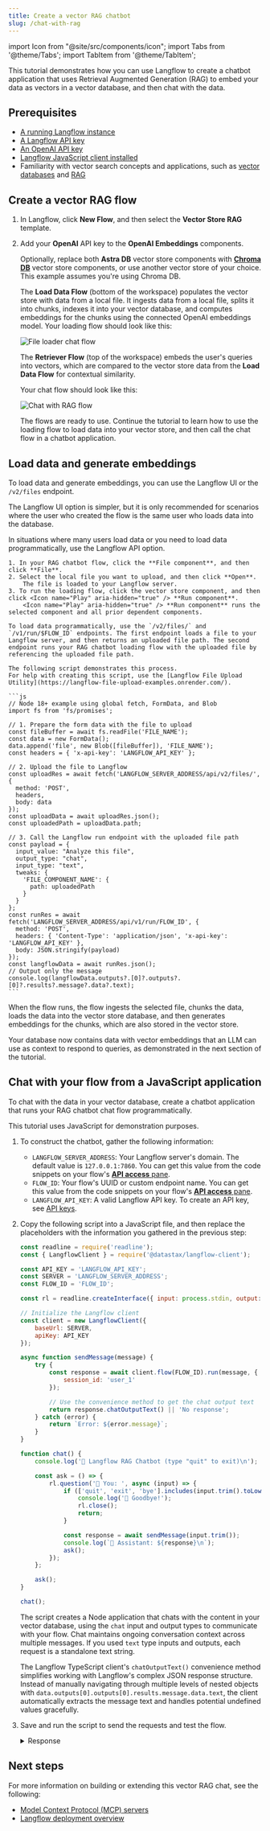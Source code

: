 ```yaml
---
title: Create a vector RAG chatbot
slug: /chat-with-rag
---
```


import Icon from "@site/src/components/icon";
import Tabs from '@theme/Tabs';
import TabItem from '@theme/TabItem';

This tutorial demonstrates how you can use Langflow to create a chatbot application that uses Retrieval Augmented Generation (RAG) to embed your data as vectors in a vector database, and then chat with the data.

## Prerequisites

- [A running Langflow instance](/get-started-installation)
- [A Langflow API key](/configuration-api-keys)
- [An OpenAI API key](https://platform.openai.com/)
- [Langflow JavaScript client installed](/typescript-client)
- Familiarity with vector search concepts and applications, such as [vector databases](https://www.datastax.com/guides/what-is-a-vector-database) and [RAG](https://www.datastax.com/guides/what-is-retrieval-augmented-generation)

## Create a vector RAG flow

1. In Langflow, click **New Flow**, and then select the **Vector Store RAG** template.
2. Add your **OpenAI** API key to the **OpenAI Embeddings** components.

    Optionally, replace both **Astra DB** vector store components with [**Chroma DB**](/components-vector-stores#chroma-db) vector store components, or use another vector store of your choice.
    This example assumes you're using Chroma DB.

    The **Load Data Flow** (bottom of the workspace) populates the vector store with data from a local file.
    It ingests data from a local file, splits it into chunks, indexes it into your vector database, and computes embeddings for the chunks using the connected OpenAI embeddings model.
    Your loading flow should look like this:

    ![File loader chat flow](/img/tutorial-chatbot-embed-files.png)

    The **Retriever Flow** (top of the workspace) embeds the user's queries into vectors, which are compared to the vector store data from the **Load Data Flow** for contextual similarity.

    Your chat flow should look like this:

    ![Chat with RAG flow](/img/tutorial-chatbot-chat-flow.png)

    The flows are ready to use.
    Continue the tutorial to learn how to use the loading flow to load data into your vector store, and then call the chat flow in a chatbot application.

## Load data and generate embeddings

To load data and generate embeddings, you can use the Langflow UI or the `/v2/files` endpoint.

The Langflow UI option is simpler, but it is only recommended for scenarios where the user who created the flow is the same user who loads data into the database.

In situations where many users load data or you need to load data programmatically, use the Langflow API option.

<Tabs>
  <TabItem value="UI" label="UI" default>

    1. In your RAG chatbot flow, click the **File component**, and then click **File**.
    2. Select the local file you want to upload, and then click **Open**.
        The file is loaded to your Langflow server.
    3. To run the loading flow, click the vector store component, and then click <Icon name="Play" aria-hidden="true" /> **Run component**.
        <Icon name="Play" aria-hidden="true" /> **Run component** runs the selected component and all prior dependent components.

  </TabItem>
  <TabItem value="API" label="API">

    To load data programmatically, use the `/v2/files/` and `/v1/run/$FLOW_ID` endpoints. The first endpoint loads a file to your Langflow server, and then returns an uploaded file path. The second endpoint runs your RAG chatbot loading flow with the uploaded file by referencing the uploaded file path.

    The following script demonstrates this process.
    For help with creating this script, use the [Langflow File Upload Utility](https://langflow-file-upload-examples.onrender.com/).

    ```js
    // Node 18+ example using global fetch, FormData, and Blob
    import fs from 'fs/promises';

    // 1. Prepare the form data with the file to upload
    const fileBuffer = await fs.readFile('FILE_NAME');
    const data = new FormData();
    data.append('file', new Blob([fileBuffer]), 'FILE_NAME');
    const headers = { 'x-api-key': 'LANGFLOW_API_KEY' };

    // 2. Upload the file to Langflow
    const uploadRes = await fetch('LANGFLOW_SERVER_ADDRESS/api/v2/files/', {
      method: 'POST',
      headers,
      body: data
    });
    const uploadData = await uploadRes.json();
    const uploadedPath = uploadData.path;

    // 3. Call the Langflow run endpoint with the uploaded file path
    const payload = {
      input_value: "Analyze this file",
      output_type: "chat",
      input_type: "text",
      tweaks: {
        'FILE_COMPONENT_NAME': {
          path: uploadedPath
        }
      }
    };
    const runRes = await fetch('LANGFLOW_SERVER_ADDRESS/api/v1/run/FLOW_ID', {
      method: 'POST',
      headers: { 'Content-Type': 'application/json', 'x-api-key': 'LANGFLOW_API_KEY' },
      body: JSON.stringify(payload)
    });
    const langflowData = await runRes.json();
    // Output only the message
    console.log(langflowData.outputs?.[0]?.outputs?.[0]?.results?.message?.data?.text);
    ```

  </TabItem>
</Tabs>

When the flow runs, the flow ingests the selected file, chunks the data, loads the data into the vector store database, and then generates embeddings for the chunks, which are also stored in the vector store.

Your database now contains data with vector embeddings that an LLM can use as context to respond to queries, as demonstrated in the next section of the tutorial.

## Chat with your flow from a JavaScript application

To chat with the data in your vector database, create a chatbot application that runs your RAG chatbot chat flow programmatically.

This tutorial uses JavaScript for demonstration purposes.

1. To construct the chatbot, gather the following information:

    * `LANGFLOW_SERVER_ADDRESS`: Your Langflow server's domain. The default value is `127.0.0.1:7860`. You can get this value from the code snippets on your flow's [**API access** pane](/concepts-publish#api-pane).
    * `FLOW_ID`: Your flow's UUID or custom endpoint name. You can get this value from the code snippets on your flow's [**API access** pane](/concepts-publish#api-pane).
    * `LANGFLOW_API_KEY`: A valid Langflow API key. To create an API key, see [API keys](/configuration-api-keys).

2. Copy the following script into a JavaScript file, and then replace the placeholders with the information you gathered in the previous step:

    ```js
    const readline = require('readline');
    const { LangflowClient } = require('@datastax/langflow-client');

    const API_KEY = 'LANGFLOW_API_KEY';
    const SERVER = 'LANGFLOW_SERVER_ADDRESS';
    const FLOW_ID = 'FLOW_ID';

    const rl = readline.createInterface({ input: process.stdin, output: process.stdout });

    // Initialize the Langflow client
    const client = new LangflowClient({
        baseUrl: SERVER,
        apiKey: API_KEY
    });

    async function sendMessage(message) {
        try {
            const response = await client.flow(FLOW_ID).run(message, {
                session_id: 'user_1'
            });

            // Use the convenience method to get the chat output text
            return response.chatOutputText() || 'No response';
        } catch (error) {
            return `Error: ${error.message}`;
        }
    }

    function chat() {
        console.log('🤖 Langflow RAG Chatbot (type "quit" to exit)\n');

        const ask = () => {
            rl.question('👤 You: ', async (input) => {
                if (['quit', 'exit', 'bye'].includes(input.trim().toLowerCase())) {
                    console.log('👋 Goodbye!');
                    rl.close();
                    return;
                }

                const response = await sendMessage(input.trim());
                console.log(`🤖 Assistant: ${response}\n`);
                ask();
            });
        };

        ask();
    }

    chat();
    ```

    The script creates a Node application that chats with the content in your vector database, using the `chat` input and output types to communicate with your flow.
    Chat maintains ongoing conversation context across multiple messages. If you used `text` type inputs and outputs, each request is a standalone text string.

    The Langflow TypeScript client's `chatOutputText()` convenience method simplifies working with Langflow's complex JSON response structure.
    Instead of manually navigating through multiple levels of nested objects with `data.outputs[0].outputs[0].results.message.data.text`, the client automatically extracts the message text and handles potential undefined values gracefully.

3. Save and run the script to send the requests and test the flow.

    <details>
    <summary>Response</summary>

    The following is an example of a response returned from this tutorial's flow. Due to the nature of LLMs and variations in your inputs, your response might be different.

    ```
    👤 You: Do you have any documents about engines?
    🤖 Assistant: Yes, the provided text contains several warnings and guidelines related to engine installation, maintenance, and selection. It emphasizes the importance of using the correct engine for specific applications, ensuring all components are in good condition, and following safety precautions to prevent fire or explosion. If you need more specific information or details, please let me know!

    👤 You: It should be about a Briggs and Stratton engine.
    🤖 Assistant: The text provides important safety and installation guidelines for Briggs & Stratton engines. It emphasizes that these engines should not be used on 3-wheel All-Terrain Vehicles (ATVs), motor bikes, aircraft products, or vehicles intended for competitive events, as such uses are not approved by Briggs & Stratton.

    If you have any specific questions about Briggs & Stratton engines or need further information, feel free to ask!
    ```

    </details>


## Next steps

For more information on building or extending this vector RAG chat, see the following:

* [Model Context Protocol (MCP) servers](/mcp-server)
* [Langflow deployment overview](/deployment-overview)